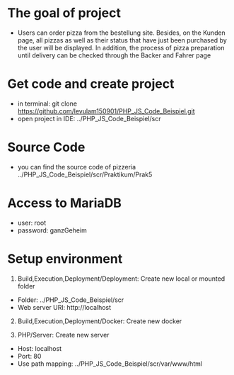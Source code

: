 # The goal of project

* Users can order pizza from the bestellung site. Besides, on the Kunden page, all pizzas as well as their status that have just been purchased by the user will be displayed. In addition, the process of pizza preparation until delivery can be checked through the Backer and Fahrer page

# Get code and create project

* in terminal: git clone https://github.com/levulam150901/PHP_JS_Code_Beispiel.git
* open project in IDE: ../PHP_JS_Code_Beispiel/scr

# Source Code

* you can find the source code of pizzeria ../PHP_JS_Code_Beispiel/scr/Praktikum/Prak5

# Access to MariaDB

* user: root
* password: ganzGeheim

# Setup environment

1) Build,Execution,Deployment/Deployment: Create new local or mounted folder

* Folder: ../PHP_JS_Code_Beispiel/scr
* Web server URl: http://localhost

2) Build,Execution,Deployment/Docker: Create new docker

3) PHP/Server: Create new server

* Host: localhost
* Port: 80
* Use path mapping: ../PHP_JS_Code_Beispiel/scr/var/www/html
